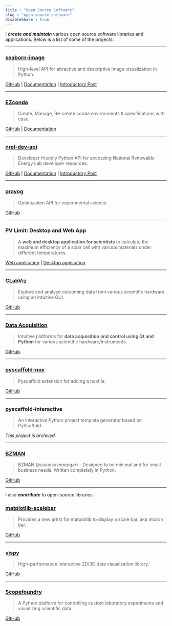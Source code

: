 ```yaml
---
title : "Open Source Software"
slug : "open-source-software"
disableShare : true
---
```


I _**create and maintain**_ various open source software libraries and applications. Below is a list of some of the projects:

---

### [seaborn-image](https://github.com/SarthakJariwala/seaborn-image)
> High-level API for attractive and descriptive image visualization in Python.

[GitHub](https://github.com/SarthakJariwala/seaborn-image) | [Documentation](https://seaborn-image.sarthakjariwala.com/) | [Introductory Post](/posts/introducing-seaborn-image)

---

### [EZconda](https://github.com/SarthakJariwala/ezconda)
> Create, Manage, Re-create conda environments & specifications with ease.

[GitHub](https://github.com/SarthakJariwala/ezconda) | [Documentation](https://ezconda.sarthakjariwala.com/)

---

### [nrel-dev-api](https://github.com/SarthakJariwala/nrel_dev_api)
> Developer friendly Python API for accessing National Renewable Energy Lab developer resources.

[GitHub](https://github.com/SarthakJariwala/nrel_dev_api) | [Documentation](https://nrel-dev-api.readthedocs.io/) | [Introductory Post](/posts/sunny-in-seattle)

---

### [prayog](https://github.com/SarthakJariwala/prayog-python)

> Optimization API for experimental science.

[GitHub](https://github.com/SarthakJariwala/prayog-python)

---

### PV Limit: Desktop and Web App
> A **web and desktop application for scientists** to calculate the maximum efficiency of a solar cell with various materials under different temperatures.
    
[Web application](https://pvlimit.herokuapp.com/) | [Desktop application](https://github.com/SarthakJariwala/Shockley-Queisser-Calculator)

---

### [GLabViz](https://github.com/SarthakJariwala/Python_GUI_apps)
> Explore and analyze outcoming data from various scientific hardware using an intuitive GUI.

[GitHub](https://github.com/SarthakJariwala/Python_GUI_apps)

---

### [Data Acquisition](https://github.com/GingerLabUW/Microscope_App)
> Intuitive platforms for **data acquisition and control using Qt and Python** for various scientific hardware/instruments.

[GitHub](https://github.com/GingerLabUW/Microscope_App).

---

### [pyscaffold-nox](https://github.com/SarthakJariwala/pyscaffoldext-nox)

> Pyscaffold extension for adding a noxfile.

[GitHub](https://github.com/SarthakJariwala/pyscaffoldext-nox)

---

###  pyscaffold-interactive
> An interactive Python project template generator based on PyScaffold.

*This project is archived.*

---

### [BZMAN](https://github.com/SarthakJariwala/bzman)
> BZMAN (_business manager_) - Designed to be minimal and for small business needs. Written completely in Python.

[GitHub](https://github.com/SarthakJariwala/bzman)

---

I also _**contribute**_ to open-source libraries.

### [matplotlib-scalebar](https://github.com/ppinard/matplotlib-scalebar)
> Provides a new artist for matplotlib to display a scale bar, aka micron bar.

[GitHub](https://github.com/ppinard/matplotlib-scalebar)

---

### [vispy](https://github.com/vispy/vispy)
> High-performance interactive 2D/3D data visualization library.

[GitHub](https://github.com/vispy/vispy)

---

### [Scopefoundry](https://github.com/ScopeFoundry/ScopeFoundry)
> A Python platform for controlling custom laboratory experiments and visualizing scientific data

[GitHub](https://github.com/ScopeFoundry/ScopeFoundry)
